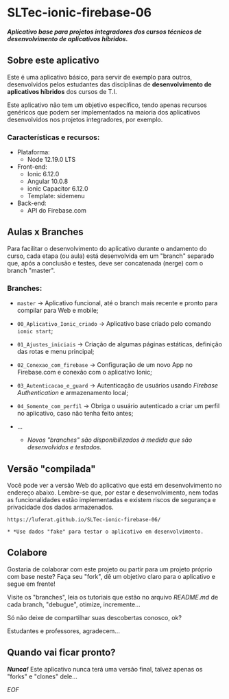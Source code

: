 # SLTec-ionic-firebase-06

__*Aplicativo base para projetos integradores dos cursos técnicos de desenvolvimento de aplicativos híbridos.*__

## Sobre este aplicativo

Este é uma aplicativo básico, para servir de exemplo para outros, desenvolvidos pelos estudantes das disciplinas de **desenvolvimento de aplicativos híbridos** dos cursos de T.I.

Este aplicativo não tem um objetivo específico, tendo apenas recursos genéricos que podem ser implementados na maioria dos aplicativos desenvolvidos nos projetos integradores, por exemplo.

### Características e recursos:

- Plataforma:
  - Node 12.19.0 LTS
- Front-end:
  - Ionic 6.12.0
  - Angular 10.0.8
  - ionic Capacitor 6.12.0
  - Template: sidemenu
- Back-end:
  - API do Firebase.com 

## Aulas x Branches

Para facilitar o desenvolvimento do aplicativo durante o andamento do curso, cada etapa (ou aula) está desenvolvida em um "branch" separado que, após a conclusão e testes, deve ser concatenada (nerge) com o branch "master".

### Branches:
- ``master`` &rarr; Aplicativo funcional, até o branch mais recente e pronto para compilar para Web e mobile;
- ``00_Aplicativo_Ionic_criado`` &rarr; Aplicativo base criado pelo comando ``ionic start``;
- ``01_Ajustes_iniciais`` &rarr; Criação de algumas páginas estáticas, definição das rotas e menu principal;
- ``02_Conexao_com_firebase`` &rarr; Configuração de um novo App no Firebase.com e conexão com o aplicativo Ionic;
- ``03_Autenticacao_e_guard`` &rarr; Autenticação de usuários usando *Firebase Authentication* e armazenamento local;
- ``04_Somente_com_perfil`` &rarr; Obriga o usuário autenticado a criar um perfil no aplicativo, caso não tenha feito antes;
- ...

  * *Novos "branches" são disponibilizados à medida que são desenvolvidos e testados.*

## Versão "compilada"

Você pode ver a versão Web do aplicativo que está em desenvolvimento no endereço abaixo. Lembre-se que, por estar e desenvolvimento, nem todas as funcionalidades estão implementadas e existem riscos de segurança e privacidade dos dados armazenados.

    https://luferat.github.io/SLTec-ionic-firebase-06/

    * *Use dados "fake" para testar o aplicativo em desenvolvimento.

## Colabore

Gostaria de colaborar com este projeto ou partir para um projeto próprio com base neste? Faça seu "fork", dê um objetivo claro para o aplicativo e segue em frente! 

Visite os "branches", leia os tutoriais que estão no arquivo *README.md* de cada branch, "debugue", otimize, incremente...

Só não deixe de compartilhar suas descobertas conosco, ok?

Estudantes e professores, agradecem...

## Quando vai ficar pronto?

**_Nunca!_** Este aplicativo nunca terá uma versão final, talvez apenas os "forks" e "clones" dele...

*EOF*